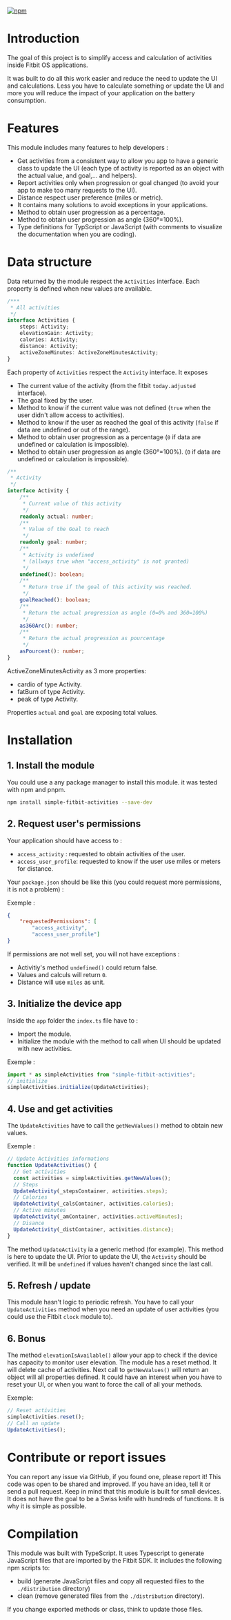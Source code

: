 ﻿[![npm](https://img.shields.io/npm/dw/simple-fitbit-activities.svg?logo=npm&label=npm%20version)](https://www.npmjs.com/package/simple-fitbit-activities)

# Introduction
The goal of this project is to simplify access and calculation of activities inside Fitbit OS applications.

It was built to do all this work easier and reduce the need to update the UI and calculations. Less you have to calculate something or update the UI and more you will reduce the impact of your application on the battery consumption.

# Features
This module includes many features to help developers :
- Get activities from a consistent way to allow you app to have a generic class to update the UI (each type of activity is reported as an object with the actual value, and goal,... and helpers).
- Report activities only when progression or goal changed (to avoid your app to make too many requests to the UI).
- Distance respect user preference (miles or metric).
- It contains many solutions to avoid exceptions in your applications.
- Method to obtain user progression as a percentage.
- Method to obtain user progression as angle (360°=100%).
- Type definitions for TypScript or JavaScript (with comments to visualize the documentation when you are coding).

# Data structure
Data returned by the module respect the `Activities` interface. Each property is defined when new values are available.
```ts
/***
 * All activities
 */
interface Activities {
    steps: Activity;
    elevationGain: Activity;
    calories: Activity;
    distance: Activity;
    activeZoneMinutes: ActiveZoneMinutesActivity;
}
```

Each property of `Activities` respect the `Activity` interface.
It exposes
- The current value of the activity (from the fitbit `today.adjusted` interface).
- The goal fixed by the user.
- Method to know if the current value was not defined (`true` when the user didn't allow access to activities).
- Method to know if the user as reached the goal of this activity (`false` if data are undefined or out of the range).
- Method to obtain user progression as a percentage (`0` if data are undefined or calculation is impossible).
- Method to obtain user progression as angle (360°=100%). (`0` if data are undefined or calculation is impossible).

```ts
/**
 * Activity
 */
interface Activity {
    /**
     * Current value of this activity
     */
    readonly actual: number;
    /**
     * Value of the Goal to reach
     */
    readonly goal: number;
    /**
     * Activity is undefined
     * (allways true when "access_activity" is not granted)
     */
    undefined(): boolean;
    /**
     * Return true if the goal of this activity was reached.
     */
    goalReached(): boolean;
    /**
     * Return the actual progression as angle (0=0% and 360=100%)
     */
    as360Arc(): number;
    /**
     * Return the actual progression as pourcentage
     */
    asPourcent(): number;
}
```

ActiveZoneMinutesActivity as 3 more properties:
- cardio of type Activity.
- fatBurn of type Activity.
- peak of type Activity.

Properties `actual` and `goal` are exposing total values.

# Installation

## 1. Install the module

You could use a any package manager to install this module. it was tested with npm and pnpm.

```sh
npm install simple-fitbit-activities --save-dev
```

## 2. Request user's permissions

Your application should have access to :
- `access_activity` : requested to obtain activities of the user.
- `access_user_profile`: requested to know if the user use miles or meters for distance.

Your `package.json` should be like this (you could request more permissions, it is not a problem) : 

Exemple :
```json
{
    "requestedPermissions": [
        "access_activity",
        "access_user_profile"]
}
```
If permissions are not well set, you will not have exceptions :
- Activitiy's method `undefined()` could return false.
- Values and calculs will return `0`.
- Distance will use `miles` as unit.

## 3. Initialize the device app

Inside the `app` folder the `index.ts` file have to :
- Import the module.
- Initialize the module with the method to call when UI should be updated with new activities.

Exemple :
```ts
import * as simpleActivities from "simple-fitbit-activities";
// initialize
simpleActivities.initialize(UpdateActivities);
```

## 4. Use and get activities

The `UpdateActivities` have to call the `getNewValues()` method to obtain new values.

Exemple :
```ts
// Update Activities informations
function UpdateActivities() {
  // Get activities
  const activities = simpleActivities.getNewValues();
  // Steps
  UpdateActivity(_stepsContainer, activities.steps);
  // Calories
  UpdateActivity(_calsContainer, activities.calories);
  // Active minutes
  UpdateActivity(_amContainer, activities.activeMinutes);
  // Disance
  UpdateActivity(_distContainer, activities.distance);
}
```

The method `UpdateActivity` ia a generic method (for example). This method is here to update the UI. Prior to update the UI, the `Activity` should be verified. It will be `undefined` if values haven't changed since the last call.

## 5. Refresh / update

This module hasn't logic to periodic refresh. You have to call your `UpdateActivities` 
method when you need an update of user activities (you could use the Fitbit `clock` module to).

## 6. Bonus

The method `elevationIsAvailable()` allow your app to check if the device has capacity to monitor user elevation.
The module has a reset method. It will delete cache of activities. Next call to `getNewValues()` will return an object will all properties defined. It could have an interest when you have to reset your UI, or when you want to force the call of all your methods.

Exemple:
```ts
// Reset activities
simpleActivities.reset();
// Call an update
UpdateActivities();
```
# Contribute or report issues

You can report any issue via GitHub, if you found one, please report it!
This code was open to be shared and improved. If you have an idea, tell it or send a pull request.
Keep in mind that this module is built for small devices. It does not have the goal to be a Swiss knife with hundreds of functions. It is why it is simple as possible.

# Compilation

This module was built with TypeScript. It uses Typescript to generate JavaScript files that are imported by the Fitbit SDK.
It includes the following npm scripts to:
- build (generate JavaScript files and copy all requested files to the `./distribution` directory)
- clean (remove generated files from the `./distribution` directory).

If you change exported methods or class, think to update those files.